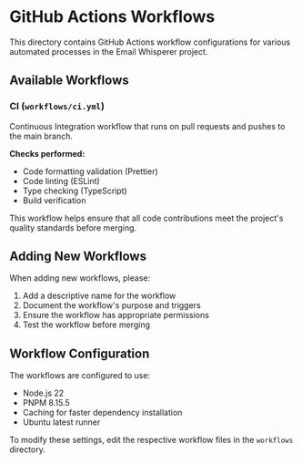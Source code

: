 # GitHub Actions Workflows

This directory contains GitHub Actions workflow configurations for various automated processes in the Email Whisperer project.

## Available Workflows

### CI (`workflows/ci.yml`)

Continuous Integration workflow that runs on pull requests and pushes to the main branch.

**Checks performed:**

- Code formatting validation (Prettier)
- Code linting (ESLint)
- Type checking (TypeScript)
- Build verification

This workflow helps ensure that all code contributions meet the project's quality standards before merging.

## Adding New Workflows

When adding new workflows, please:

1. Add a descriptive name for the workflow
2. Document the workflow's purpose and triggers
3. Ensure the workflow has appropriate permissions
4. Test the workflow before merging

## Workflow Configuration

The workflows are configured to use:

- Node.js 22
- PNPM 8.15.5
- Caching for faster dependency installation
- Ubuntu latest runner

To modify these settings, edit the respective workflow files in the `workflows` directory.
